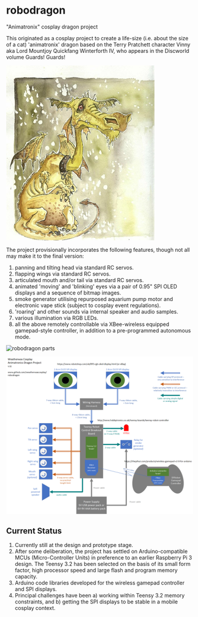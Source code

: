 # robodragon
"Animatronix" cosplay dragon project

This originated as a cosplay project to create a life-size (i.e. about the size of a cat) 'animatronix' dragon based on the Terry Pratchett character 
Vinny aka Lord Mountjoy Quickfang Winterforth IV, who appears in the Discworld volume Guards! Guards!

![discworld dragon](/discworlddragon.png)

The project provisionally incorporates the following features, though not all may make it to the final version:

1. panning and tilting head via standard RC servos.
2. flapping wings via standard RC servos.
3. articulated mouth and/or tail via standard RC servos.
3. animated 'moving' and 'blinking' eyes via a pair of 0.95" SPI OLED displays and a sequence of bitmap images.
4. smoke generator utilising repurposed aquarium pump motor and electronic vape stick (subject to cosplay event regulations).
5. 'roaring' and other sounds via internal speaker and audio samples.
6. various illumination via RGB LEDs.
7. all the above remotely controllable via XBee-wireless equipped gamepad-style controller, in addition to a pre-programmed autonomous mode.

![robodragon parts](/robodragonparts.png)

![provisional wiring diagram](/wiringdiagram.png)

## Current Status

1. Currently still at the design and prototype stage.
2. After some deliberation, the project has settled on Arduino-compatible MCUs (Micro-Controller Units) in preference to an earlier Raspberry Pi 3 design. The Teensy 3.2 has been selected on the basis of its small form factor, high processor speed and large flash and program memory capacity.
3. Arduino code libraries developed for the wireless gamepad controller and SPI displays.
4. Principal challenges have been a) working within Teensy 3.2 memory constraints, and b) getting the SPI displays to be stable in a mobile cosplay context.
